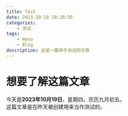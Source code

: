 ```yaml
---
title: Test
date: 2023-10-18 18:28:55
categories:
    - 测试
tags: 
    - Hexo
    - Blog
description: 这是一篇用于测试的文章
---
```

# 想要了解这篇文章
今天是**2023年10月19日**，星期四，农历九月初五。\
这篇文章是在昨天被创建用来当作测试的。
